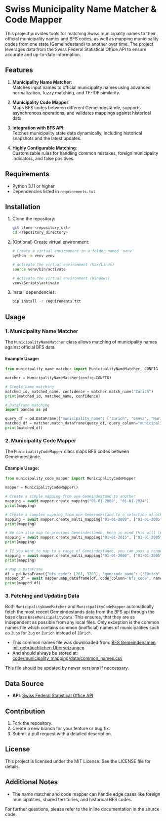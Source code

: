 
# Swiss Municipality Name Matcher & Code Mapper

This project provides tools for matching Swiss municipality names to their official municipality names and BFS codes, as well as mapping municipality codes from one state (Gemeindestand) to another over time. The project leverages data from the Swiss Federal Statistical Office API to ensure accurate and up-to-date information.

## Features

1. **Municipality Name Matcher**:  
   Matches input names to official municipality names using advanced normalization, fuzzy matching, and TF-IDF similarity.

2. **Municipality Code Mapper**:  
   Maps BFS codes between different Gemeindestände, supports asynchronous operations, and validates mappings against historical data.

3. **Integration with BFS API**:  
   Fetches municipality state data dynamically, including historical snapshots and the latest updates.

4. **Highly Configurable Matching**:  
   Customizable rules for handling common mistakes, foreign municipality indicators, and false positives.

## Requirements

- Python 3.11 or higher
- Dependencies listed in `requirements.txt`

## Installation

1. Clone the repository:
   ```bash
   git clone <repository_url>
   cd <repository_directory>
   ```

2. (Optional) Create virtual environment:
   ```bash
   # Create a virtual environment in a folder named 'venv'
   python -m venv venv

   # Activate the virtual environment (Max/Linux)
   source venv/bin/activate

   # Activate the virtual environment (Windows)
   venv\Scripts\activate
   ```

3. Install dependencies:
   ```bash
   pip install -r requirements.txt
   ```

## Usage

### 1. Municipality Name Matcher

The `MunicipalityNameMatcher` class allows matching of municipality names against official BFS data.

#### Example Usage:
```python
from municipality_name_matcher import MunicipalityNameMatcher, CONFIG

matcher = MunicipalityNameMatcher(config=CONFIG)

# Single name matching
matched_id, matched_name, confidence = matcher.match_name("Zurich")
print(matched_id, matched_name, confidence)

# DataFrame matching
import pandas as pd

query_df = pd.DataFrame({"municipality_name": ["Zurich", "Genva", "Muri b. Bern", "St. Gallen"]})
matched_df = matcher.match_dataframe(query_df, query_column="municipality_name")
print(matched_df)
```

### 2. Municipality Code Mapper

The `MunicipalityCodeMapper` class maps BFS codes between Gemeindestände.

#### Example Usage:
```python
from municipality_code_mapper import MunicipalityCodeMapper

mapper = MunicipalityCodeMapper()

# Create a simple mapping from one Gemeindestand to another
mapping = await mapper.create_mapping("01-01-2000", "01-01-2024")
print(mapping)

# Create a complex mapping from one Gemeindestand to o selection of others
mapping = await mapper.create_multi_mapping("01-01-2000", ["01-01-2005", "01-01-2010", "01-01-2015", "01-01-2020"])
print(mapping)

# We can also map to previous Gemeindestände, keep in mind this will lead to duplicates because of a one to many mapping
mapping = await mapper.create_multi_mapping("01-01-2015", ["01-01-2005", "01-01-2010", "01-01-2020"])
print(mapping)

# If you want to map to a range of Gemeindestände, you can pass a range (includes lower and upper bound if it exists)
mapping = await mapper.create_multi_mapping("01-01-2000", ("01-01-2005", "01-01-2010"))
print(mapping)

# Map a DataFrame
df = pd.DataFrame({"bfs_code": [261, 3203], "gemeinde_name": ["Zürich", "St. Gallen"]})
mapped_df = await mapper.map_dataframe(df, code_column='bfs_code', name_column='gemeinde_name', target=['01-01-2016', '01-01-2017', '01-01-2018', '01-01-2019', '01-01-2020', '01-01-2021', '01-01-2022', '01-01-2023', '01-01-2024'])
print(mapped_df)
```

### 3. Fetching and Updating Data

Both `MunicipalityNameMatcher` and `MunicipalityCodeMapper` automatically fetch the most recent Gemeindestands data from the BFS api through the base class `BaseMunicipalityData`.
This ensures, that they are as independent as possible from any local files. Only exception is the common names file which contains
common (inofficial) names of municipalities such as `Zugo` for `Zug` or `Zurich` instead of `Zürich`.

- This common names file was downloaded from: [BFS Gemeindenamen mit gebräuchlichen Übersetzungen](https://www.bfs.admin.ch/bfs/de/home/grundlagen/agvch/gemeindenamen-gebraeuchlichen-uebersetzungen.html)
- And should always be stored at: [code/municipality_mapping/data/common_names.csv](./code/municipality_mapping/data/common_names.csv)

This file should be updated by newer versions if neccessary.

## Data Source

- **API**: [Swiss Federal Statistical Office API](https://www.agvchapp.bfs.admin.ch/de/mutated-communes/query)  

## Contribution

1. Fork the repository.
2. Create a new branch for your feature or bug fix.
3. Submit a pull request with a detailed description.

## License

This project is licensed under the MIT License. See the LICENSE file for details.

## Additional Notes

- The name matcher and code mapper can handle edge cases like foreign municipalities, shared territories, and historical BFS codes.

For further questions, please refer to the inline documentation in the source code.
